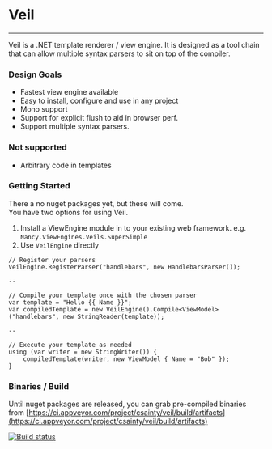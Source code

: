 # Veil

----------
Veil is a .NET template renderer / view engine. It is designed as a tool chain that can allow multiple syntax parsers to sit on top of the compiler.

### Design Goals

* Fastest view engine available
* Easy to install, configure and use in any project
* Mono support
* Support for explicit flush to aid in browser perf.
* Support multiple syntax parsers.

### Not supported
* Arbitrary code in templates


### Getting Started
There a no nuget packages yet, but these will come.  
You have two options for using Veil.

1. Install a ViewEngine module in to your existing web framework. e.g. `Nancy.ViewEngines.Veils.SuperSimple`
2. Use `VeilEngine` directly

````
// Register your parsers
VeilEngine.RegisterParser("handlebars", new HandlebarsParser());

--

// Compile your template once with the chosen parser
var template = "Hello {{ Name }}";
var compiledTemplate = new VeilEngine().Compile<ViewModel>("handlebars", new StringReader(template));

--

// Execute your template as needed
using (var writer = new StringWriter()) {
    compiledTemplate(writer, new ViewModel { Name = "Bob" });
}
```` 

### Binaries / Build
Until nuget packages are released, you can grab pre-compiled binaries from [https://ci.appveyor.com/project/csainty/veil/build/artifacts](https://ci.appveyor.com/project/csainty/veil/build/artifacts)

[![Build status](https://ci.appveyor.com/api/projects/status/cad383bewb58svi1)](https://ci.appveyor.com/project/csainty/veil)
